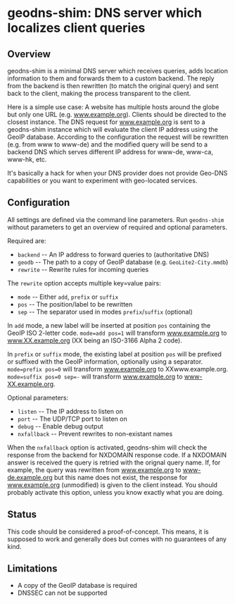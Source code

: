 geodns-shim: DNS server which localizes client queries
=====

## Overview

geodns-shim is a minimal DNS server which receives queries, adds location
information to them and forwards them to a custom backend. The reply from
the backend is then rewritten (to match the original query) and sent back
to the client, making the process transparent to the client.

Here is a simple use case: A website has multiple hosts around the globe but
only one URL (e.g. www.example.org). Clients should be directed to the closest
instance. The DNS request for www.example.org is sent to a geodns-shim instance
which will evaluate the client IP address using the GeoIP database. According
to the configuration the request will be rewritten (e.g. from www to www-de)
and the modified query will be send to a backend DNS which serves different
IP address for www-de, www-ca, www-hk, etc.

It's basically a hack for when your DNS provider does not provide Geo-DNS
capabilities or you want to experiment with geo-located services.

## Configuration

All settings are defined via the command line parameters. Run `geodns-shim`
without parameters to get an overview of required and optional parameters.

Required are:
- `backend` -- An IP address to forward queries to (authoritative DNS)
- `geodb` -- The path to a copy of GeoIP database (e.g. `GeoLite2-City.mmdb`)
- `rewrite` -- Rewrite rules for incoming queries

The `rewrite` option accepts multiple key=value pairs:
- `mode` -- Either `add`, `prefix` or `suffix`
- `pos` -- The position/label to be rewritten
- `sep` -- The separator used in modes `prefix`/`suffix` (optional)

In `add` mode, a new label will be inserted at position `pos` containing the
GeoIP ISO 2-letter code. `mode=add pos=1` will transform www.example.org to
www.XX.example.org (XX being an ISO-3166 Alpha 2 code).

In `prefix` or `suffix` mode, the existing label at position `pos` will be
prefixed or suffixed with the GeoIP information, optionally using a separator.
`mode=prefix pos=0` will transform www.example.org to XXwww.example.org.
`mode=suffix pos=0 sep=-` will transform www.example.org to www-XX.example.org.

Optional parameters:
- `listen` -- The IP address to listen on
- `port` -- The UDP/TCP port to listen on
- `debug` -- Enable debug output
- `nxfallback` -- Prevent rewrites to non-existant names

When the `nxfallback` option is activated, geodns-shim will check the response
from the backend for NXDOMAIN response code. If a NXDOMAIN answer is received
the query is retried with the orignal query name. If, for example, the query
was rewritten from www.example.org to www-de.example.org but this name does
not exist, the response for www.example.org (unmodified) is given to the client
instead. You should probably activate this option, unless you know exactly what
you are doing.

## Status

This code should be considered a proof-of-concept. This means, it is supposed
to work and generally does but comes with no guarantees of any kind.

## Limitations

- A copy of the GeoIP database is required
- DNSSEC can not be supported
